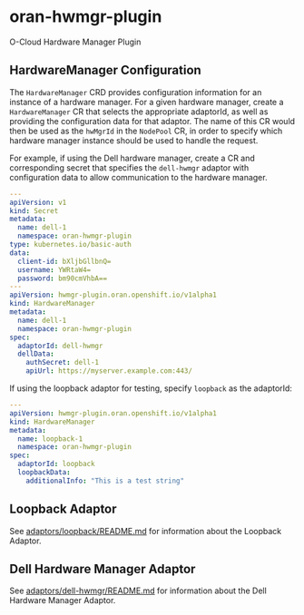 # oran-hwmgr-plugin

O-Cloud Hardware Manager Plugin

## HardwareManager Configuration

The `HardwareManager` CRD provides configuration information for an instance of a hardware manager. For a given hardware manager, create a `HardwareManager` CR that selects the appropriate adaptorId, as well as providing the configuration data for that adaptor. The name of this CR would then be used as the `hwMgrId` in the `NodePool` CR, in order to specify which hardware manager instance should be used to handle the request.

For example, if using the Dell hardware manager, create a CR and corresponding secret that specifies the `dell-hwmgr` adaptor with configuration data to allow communication to the hardware manager.

```yaml
---
apiVersion: v1
kind: Secret
metadata:
  name: dell-1
  namespace: oran-hwmgr-plugin
type: kubernetes.io/basic-auth
data:
  client-id: bXljbGllbnQ=
  username: YWRtaW4=
  password: bm90cmVhbA==
---
apiVersion: hwmgr-plugin.oran.openshift.io/v1alpha1
kind: HardwareManager
metadata:
  name: dell-1
  namespace: oran-hwmgr-plugin
spec:
  adaptorId: dell-hwmgr
  dellData:
    authSecret: dell-1
    apiUrl: https://myserver.example.com:443/
```

If using the loopback adaptor for testing, specify `loopback` as the adaptorId:

```yaml
---
apiVersion: hwmgr-plugin.oran.openshift.io/v1alpha1
kind: HardwareManager
metadata:
  name: loopback-1
  namespace: oran-hwmgr-plugin
spec:
  adaptorId: loopback
  loopbackData:
    additionalInfo: "This is a test string"
```

## Loopback Adaptor

See [adaptors/loopback/README.md](adaptors/loopback/README.md) for information about the Loopback Adaptor.

## Dell Hardware Manager Adaptor

See [adaptors/dell-hwmgr/README.md](adaptors/dell-hwmgr/README.md) for information about the Dell Hardware Manager Adaptor.
